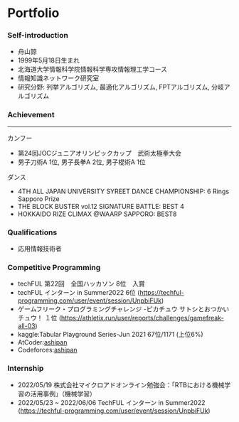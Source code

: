 # Portfolio

### Self-introduction

- 舟山諒
- 1999年5月18日生まれ
- 北海道大学情報科学院情報科学専攻情報理工学コース
- 情報知識ネットワーク研究室
- 研究分野: 列挙アルゴリズム, 最適化アルゴリズム, FPTアルゴリズム, 分岐アルゴリズム


### Achievement
 ---
カンフー
 - 第24回JOCジュニアオリンピックカップ　武術太極拳大会
 - 男子刀術A 1位, 男子長拳A 2位, 男子棍術A 1位
 
ダンス
 - 4TH ALL JAPAN UNIVERSITY SYREET DANCE CHAMPIONSHIP: 6 Rings Sapporo Prize
 - THE BLOCK BUSTER vol.12 SIGNATURE BATTLE: BEST 4
 - HOKKAIDO RIZE CLIMAX @WAARP SAPPORO: BEST8
 
 ### Qualifications
 - 応用情報技術者

 
 ### Competitive Programming
 - techFUL 第22回　全国ハッカソン 8位　入賞
 - techFUL インターン in Summer2022 6位
(https://techful-programming.com/user/event/session/UnpbiFUk)
 - ゲームフリーク・プログラミングチャレンジ -ピカチュウ サトシとおつかいチュウ！ １位
(https://athletix.run/user/reports/challenges/gamefreak-all-03) 
 - kaggle:Tabular Playground Series-Jun 2021 67位/1171 (上位6%)
 - AtCoder:[ashipan](https://atcoder.jp/users/ashipan)
 - Codeforces:[ashipan](https://codeforces.com/profile/ashipan)
 
 ### Internship
 - 2022/05/19 株式会社マイクロアドオンライン勉強会：「RTBにおける機械学習の活用事例」（機械学習）
 - 2022/05/23 ~ 2022/06/06
  TechFUL インターン in Summer2022
(https://techful-programming.com/user/event/session/UnpbiFUk)
 
